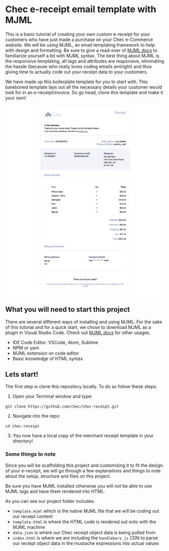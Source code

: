 # Chec e-receipt email template with MJML 

This is a basic tutorial of creating your own custom e-receipt for your customers who have just made a purchase on your Chec e-Commerce website. We will be using MJML, an email templating framework to help with design and formatting. Be sure to give a read-over of [MJML docs](https://mjml.io/documentation/) to familiarize yourself a bit with MJML syntax. The best thing about MJML is the responsive templating, all tags and attributes are responsive, eliminating the hassle (because who really loves coding emails amiright) and thus giving time to actually code out your receipt data to your customers.  

We have made up this boilerplate template for you to start with. This bareboned template lays out all the necessary details your customer would look for in an e-receipt/invoice. So go head, clone this template and make it your own!

![Demo Image](demo-receipt.png)

## What you will need to start this project

There are several different ways of installing and using MJML. For the sake of this tutorial and for a quick start, we chose to download MJML as a plugin in Visual Studio Code. Check out [MJML docs](https://mjml.io/documentation/#usage) for other usages.

* IDE Code Editor: VSCode, Atom, Sublime
* NPM or yarn
* MJML extension on code editor
* Basic knowledge of HTML syntax

## Lets start!

The first step is clone this repository locally. To do so follow these steps:

1. Open your Terminal window and type:

``` git clone https://github.com/chec/chec-receipt.git ```

2. Navigate into the repo:

``` cd chec-receipt ```

3. You now have a local copy of the merchant receipt template in your directory!

### Some things to note

Since you will be scaffolding this project and customizing it to fit the design of your e-receipt, we will go through a few explanations and things to note about the setup, structure and files on this project.

Be sure you have MJML installed otherwise you will not be able to use MJML tags and have them rendered into HTML. 

As you can see our project folder includes:

- `template.mjml` which is the native MJML file that we will be coding out our receipt content
- `template.html` is where the HTML code is rendered out onto with the MJML machine
- `data.json` is where our Chec receipt object data is being pulled from
- `index.html` is where we are including the `handlebars.js` CDN to parse our receipt object data in the mustache expressions into actual values




